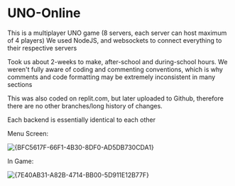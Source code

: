 # UNO-Online
This is a multiplayer UNO game (8 servers, each server can host maximum of 4 players)
We used NodeJS, and websockets to connect everything to their respective servers

Took us about 2-weeks to make, after-school and during-school hours.
We weren't fully aware of coding and commenting conventions, which is why comments and code formatting may be extremely inconsistent in many sections

This was also coded on replit.com, but later uploaded to Github, therefore there are no other branches/long history of changes.

Each backend is essentially identical to each other


Menu Screen:

![{BFC5617F-66F1-4B30-8DF0-AD5DB730CDA1}](https://github.com/user-attachments/assets/bc8bd0fd-1c76-4fb8-b79a-11010ea1a558)


In Game:

![{7E40AB31-A82B-4714-BB00-5D911E12B77F}](https://github.com/user-attachments/assets/6576918c-888f-4735-a343-6ccb00b37444)
